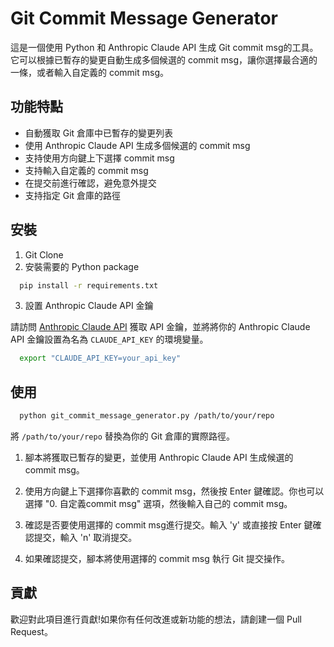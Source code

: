 # Git Commit Message Generator

這是一個使用 Python 和 Anthropic Claude API 生成 Git commit msg的工具。它可以根據已暫存的變更自動生成多個候選的 commit
msg，讓你選擇最合適的一條，或者輸入自定義的 commit msg。

## 功能特點

- 自動獲取 Git 倉庫中已暫存的變更列表
- 使用 Anthropic Claude API 生成多個候選的 commit msg
- 支持使用方向鍵上下選擇 commit msg
- 支持輸入自定義的 commit msg
- 在提交前進行確認，避免意外提交
- 支持指定 Git 倉庫的路徑

## 安裝

1. Git Clone
2. 安裝需要的 Python package

```bash
  pip install -r requirements.txt
```

3. 設置 Anthropic Claude API 金鑰

請訪問 [Anthropic Claude API](https://claude.anthropic.com/) 獲取 API 金鑰，並將將你的 Anthropic Claude API
金鑰設置為名為 `CLAUDE_API_KEY` 的環境變量。

```bash
  export "CLAUDE_API_KEY=your_api_key"
```

## 使用

```bash
  python git_commit_message_generator.py /path/to/your/repo
```

將 `/path/to/your/repo` 替換為你的 Git 倉庫的實際路徑。

1. 腳本將獲取已暫存的變更，並使用 Anthropic Claude API 生成候選的 commit msg。

2. 使用方向鍵上下選擇你喜歡的 commit msg，然後按 Enter 鍵確認。你也可以選擇 "0. 自定義commit msg" 選項，然後輸入自己的 commit msg。

3. 確認是否要使用選擇的 commit msg進行提交。輸入 'y' 或直接按 Enter 鍵確認提交，輸入 'n' 取消提交。

4. 如果確認提交，腳本將使用選擇的 commit msg 執行 Git 提交操作。

## 貢獻

歡迎對此項目進行貢獻!如果你有任何改進或新功能的想法，請創建一個 Pull Request。